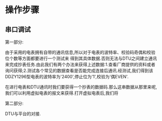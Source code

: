 # 操作步骤

## 串口调试
第一部分:

由于采用的电表拥有自带的通讯信息,所以对于电表的波特率、校验码奇偶和校验位个数等方面都要进行一个测试来 得到其具体数据.否则无法与DTU之间建立通讯来完成抄表任务.由此我们有两个办法来获得上述数据:1.查看厂商提供的资料或者询问获得;2.测试各个常见的数据查看是否能完成连接后通讯.经测试,我们得到该DDZY1296型电表的波特率为'2400',停止位为'1',校验为'偶EVEN'.

在进行电表和DTU通讯时我们要获得一个抄表的数据码.那么这串数据从那里来呢,我们可以利用虚拟电表的报文来获得.打开虚拟电表后,我们将

第二部分:

DTU与平台的对接.


